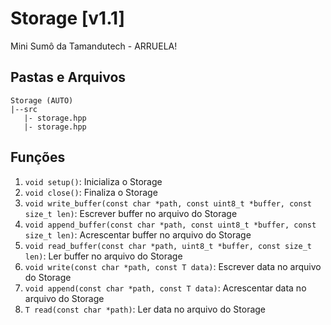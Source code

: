 # Storage [v1.1]
 Mini Sumô da Tamandutech - ARRUELA!

## Pastas e Arquivos
 ```
 Storage (AUTO)
 |--src
    |- storage.hpp
    |- storage.hpp
 ```

## Funções
 1. `void setup()`: Inicializa o Storage 
 2. `void close()`: Finaliza o Storage
 3. `void write_buffer(const char *path, const uint8_t *buffer, const size_t len)`: Escrever buffer no arquivo do Storage
 4. `void append_buffer(const char *path, const uint8_t *buffer, const size_t len)`: Acrescentar buffer no arquivo do Storage
 5. `void read_buffer(const char *path, uint8_t *buffer, const size_t len)`: Ler buffer no arquivo do Storage
 6. `void write(const char *path, const T data)`: Escrever data no arquivo do Storage
 7. `void append(const char *path, const T data)`: Acrescentar data no arquivo do Storage
 8. `T read(const char *path)`: Ler data no arquivo do Storage
